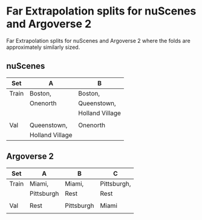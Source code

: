 # Far Extrapolation splits for nuScenes and Argoverse 2

Far Extrapolation splits for nuScenes and Argoverse 2 where the folds are approximately similarly sized.

## nuScenes
| Set   |          A         |          B        |
|-------|--------------------|-------------------|
| Train | Boston,            | Boston,           |
|       | Onenorth           | Queenstown,       |
|       |                    | Holland Village   |
|       |                    |                   |
| Val   | Queenstown,        | Onenorth          |
|       | Holland Village    |                   |

## Argoverse 2
| Set   |       A         |        B        |        C        |
|-------|-----------------|-----------------|-----------------|
| Train | Miami,          | Miami,          | Pittsburgh,     |
|       | Pittsburgh      | Rest            | Rest            |
|       |                 |                 |                 |
| Val   | Rest            | Pittsburgh      | Miami           |
|       |                 |                 |                 |

